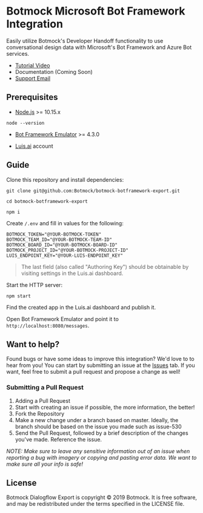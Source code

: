 # Botmock Microsoft Bot Framework Integration

Easily utilize Botmock's Developer Handoff functionality to use conversational design data with Microsoft's Bot Framework and Azure Bot services.

- [Tutorial Video](https://www.youtube.com/watch?v=3P8XwT20QXs)
- Documentation (Coming Soon)
- [Support Email](mailto:help@botmock.com)

## Prerequisites

- [Node.js](https://nodejs.org/en/) >= 10.15.x

```shell
node --version
```

- [Bot Framework Emulator](https://github.com/Microsoft/BotFramework-Emulator/blob/master/README.md) >= 4.3.0

- [Luis.ai](https://www.luis.ai) account

## Guide

Clone this repository and install dependencies:

```shell
git clone git@github.com:Botmock/botmock-botframework-export.git

cd botmock-botframework-export

npm i
```

Create `/.env` and fill in values for the following:

```shell
BOTMOCK_TOKEN="@YOUR-BOTMOCK-TOKEN"
BOTMOCK_TEAM_ID="@YOUR-BOTMOCK-TEAM-ID"
BOTMOCK_BOARD_ID="@YOUR-BOTMOCK-BOARD-ID"
BOTMOCK_PROJECT_ID="@YOUR-BOTMOCK-PROJECT-ID"
LUIS_ENDPOINT_KEY="@YOUR-LUIS-ENDPOINT_KEY"
```

> The last field (also called "Authoring Key") should be obtainable by visiting settings in the Luis.ai dashboard.

Start the HTTP server:

```shell
npm start
```

Find the created app in the Luis.ai dashboard and publish it.

Open Bot Framework Emulator and point it to `http://localhost:8080/messages`.

## Want to help?

Found bugs or have some ideas to improve this integration? We'd love to to hear from you! You can start by submitting an issue at the [Issues](https://github.com/Botmock/botmock-botframework-export/issues) tab. If you want, feel free to submit a pull request and propose a change as well!

### Submitting a Pull Request
1. Adding a Pull Request
2. Start with creating an issue if possible, the more information, the better!
3. Fork the Repository
4. Make a new change under a branch based on master. Ideally, the branch should be based on the issue you made such as issue-530
5. Send the Pull Request, followed by a brief description of the changes you've made. Reference the issue.

*NOTE: Make sure to leave any sensitive information out of an issue when reporting a bug with imagery or copying and pasting error data. We want to make sure all your info is safe!*

## License
Botmock Dialogflow Export is copyright © 2019 Botmock. It is free software, and may be redistributed under the terms specified in the LICENSE file.
